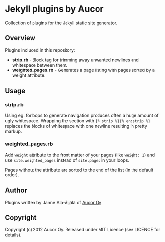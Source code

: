Jekyll plugins by Aucor
=======================

Collection of plugins for the Jekyll static site generator.


Overview
--------

Plugins included in this repository:

* **strip.rb** - Block tag for trimming away unwanted newlines and whitespace between them.
* **weighted_pages.rb** - Generates a page listing with pages sorted by a weight attribute.


Usage
-----

### strip.rb

Using eg. forloops to generate navigation produces often a huge amount of ugly whitespace. Wrapping the section with `{% strip %}{% endstrip %}` replaces the blocks of whitespace with one newline resulting in pretty markup.

### weighted_pages.rb

Add `weight` attribute to the front matter of your pages (like `weight: 1`) and use `site.weighted_pages` instead of `site.pages` in your loops.

Pages without the attribute are sorted to the end of the list (in the default order).


Author
------

Plugins written by Janne Ala-Äijälä of [Aucor Oy](http://www.aucor.fi)


Copyright
---------

Copyright (c) 2012 Aucor Oy. Released under MIT Licence (see LICENCE for details).